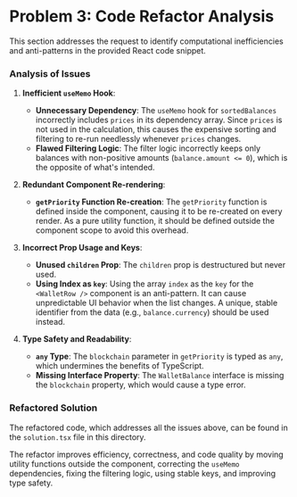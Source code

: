 # Problem 3: Code Refactor Analysis

This section addresses the request to identify computational inefficiencies and anti-patterns in the provided React code snippet.

### Analysis of Issues

1.  **Inefficient `useMemo` Hook**:
    *   **Unnecessary Dependency**: The `useMemo` hook for `sortedBalances` incorrectly includes `prices` in its dependency array. Since `prices` is not used in the calculation, this causes the expensive sorting and filtering to re-run needlessly whenever `prices` changes.
    *   **Flawed Filtering Logic**: The filter logic incorrectly keeps only balances with non-positive amounts (`balance.amount <= 0`), which is the opposite of what's intended.

2.  **Redundant Component Re-rendering**:
    *   **`getPriority` Function Re-creation**: The `getPriority` function is defined inside the component, causing it to be re-created on every render. As a pure utility function, it should be defined outside the component scope to avoid this overhead.

3.  **Incorrect Prop Usage and Keys**:
    *   **Unused `children` Prop**: The `children` prop is destructured but never used.
    *   **Using Index as `key`**: Using the array `index` as the `key` for the `<WalletRow />` component is an anti-pattern. It can cause unpredictable UI behavior when the list changes. A unique, stable identifier from the data (e.g., `balance.currency`) should be used instead.

4.  **Type Safety and Readability**:
    *   **`any` Type**: The `blockchain` parameter in `getPriority` is typed as `any`, which undermines the benefits of TypeScript.
    *   **Missing Interface Property**: The `WalletBalance` interface is missing the `blockchain` property, which would cause a type error.

### Refactored Solution

The refactored code, which addresses all the issues above, can be found in the `solution.tsx` file in this directory.

The refactor improves efficiency, correctness, and code quality by moving utility functions outside the component, correcting the `useMemo` dependencies, fixing the filtering logic, using stable keys, and improving type safety.
